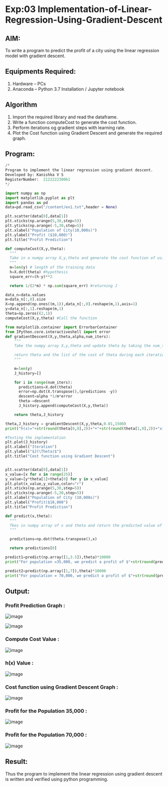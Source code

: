 # Exp:03 Implementation-of-Linear-Regression-Using-Gradient-Descent

## AIM:
To write a program to predict the profit of a city using the linear regression model with gradient descent.

## Equipments Required:
1. Hardware – PCs
2. Anaconda – Python 3.7 Installation / Jupyter notebook

## Algorithm
1. Import the required library and read the dataframe.
2. Write a function computeCost to generate the cost function.
3. Perform iterations og gradient steps with learning rate.
4. Plot the Cost function using Gradient Descent and generate the required graph.

## Program:
```py
/*
Program to implement the linear regression using gradient descent.
Developed by: Kanishka V S 
RegisterNumber:  212222230061
*/
```
```py
import numpy as np
import matplotlib.pyplot as plt
import pandas as pd
data=pd.read_csv("/content/ex1.txt",header = None)

plt.scatter(data[0],data[1])
plt.xticks(np.arange(5,30,step=5))
plt.yticks(np.arange(-5,30,step=5))
plt.xlabel("Population of City(10,000s)")
plt.ylabel("Profit ($10,000)")
plt.title("Profit Prediction")

def computeCost(X,y,theta):
  """
  Take in a numpy array X,y,theta and generate the cost function of using the in a linear regression model
  """
  m=len(y) # length of the training data
  h=X.dot(theta) #hypothesis
  square_err=(h-y)**2

  return 1/(2*m) * np.sum(square_err) #returning J

data_n=data.values
m=data_n[:,0].size
X=np.append(np.ones((m,1)),data_n[:,0].reshape(m,1),axis=1)
y=data_n[:,1].reshape(m,1)
theta=np.zeros((2,1))
computeCost(X,y,theta) #Call the function

from matplotlib.container import ErrorbarContainer
from IPython.core.interactiveshell import error
def gradientDescent(X,y,theta,alpha,num_iters):
    """
    Take the numpy array X,y,theta and update theta by taking the num_tiers gradient with learning rate of alpha

    return theta and the list of the cost of theta during each iteration
    """

    m=len(y)
    J_history=[]

    for i in range(num_iters):
      predictions=X.dot(theta)
      error=np.dot(X.transpose(),(predictions -y))
      descent=alpha *1/m*error
      theta-=descent
      J_history.append(computeCost(X,y,theta))

    return theta,J_history

theta,J_history = gradientDescent(X,y,theta,0.01,1500)
print("h(x)="+str(round(theta[0,0],2))+"+"+str(round(theta[1,0],2))+"x1")

#Testing the implementation
plt.plot(J_history)
plt.xlabel("Iteration")
plt.ylabel("$J(\Theta)$")
plt.title("Cost function using Gradient Descent")


plt.scatter(data[0],data[1])
x_value=[x for x in range(25)]
y_value=[y*theta[1]+theta[0] for y in x_value]
plt.plot(x_value,y_value,color="r")
plt.xticks(np.arange(5,30,step=5))
plt.yticks(np.arange(-5,30,step=5))
plt.xlabel("Population of City (10,000s)")
plt.ylabel("Profit($10,000")
plt.title("Profit Prediction")

def predict(x,theta):
  """
  Tkes in numpy array of x and theta and return the predicted value of y base
  """

  predictions=np.dot(theta.transpose(),x)

  return predictions[0]

predict1=predict(np.array([1,3.5]),theta)*10000
print("For population =35,000, we predict a profit of $"+str(round(predict1,0)))

predict2=predict(np.array([1,7]),theta)*10000
print("For population = 70,000, we predict a profit of $"+str(round(predict2,0)))
```
## Output:
### Profit Prediction Graph :
![image](https://github.com/kanishka2305/Implementation-of-Linear-Regression-Using-Gradient-Descent/assets/113497357/71aa341a-880f-4f20-b4e8-97eae97f4544)

![image](https://github.com/kanishka2305/Implementation-of-Linear-Regression-Using-Gradient-Descent/assets/113497357/de85f5e2-7d25-4215-a64a-15ac941ddf30)


### Compute Cost Value :
![image](https://github.com/kanishka2305/Implementation-of-Linear-Regression-Using-Gradient-Descent/assets/113497357/896a4dd4-e4f4-4b2f-a02e-6ec6da5bfff9)

### h(x) Value :
![image](https://github.com/kanishka2305/Implementation-of-Linear-Regression-Using-Gradient-Descent/assets/113497357/f81b8cdb-fbf6-4b51-bd5b-3c24122f114d)

### Cost function using Gradient Descent Graph :
![image](https://github.com/kanishka2305/Implementation-of-Linear-Regression-Using-Gradient-Descent/assets/113497357/d6d6bdd6-e3c5-420b-a5ed-f3e5545d268f)

### Profit for the Population 35,000 :
![image](https://github.com/kanishka2305/Implementation-of-Linear-Regression-Using-Gradient-Descent/assets/113497357/c81ce6d1-b870-491f-81f8-81938c2ca27a)

### Profit for the Population 70,000 :
![image](https://github.com/kanishka2305/Implementation-of-Linear-Regression-Using-Gradient-Descent/assets/113497357/4f0511ca-574e-46b3-b793-40c90c4ae71c)



## Result:
Thus the program to implement the linear regression using gradient descent is written and verified using python programming.
